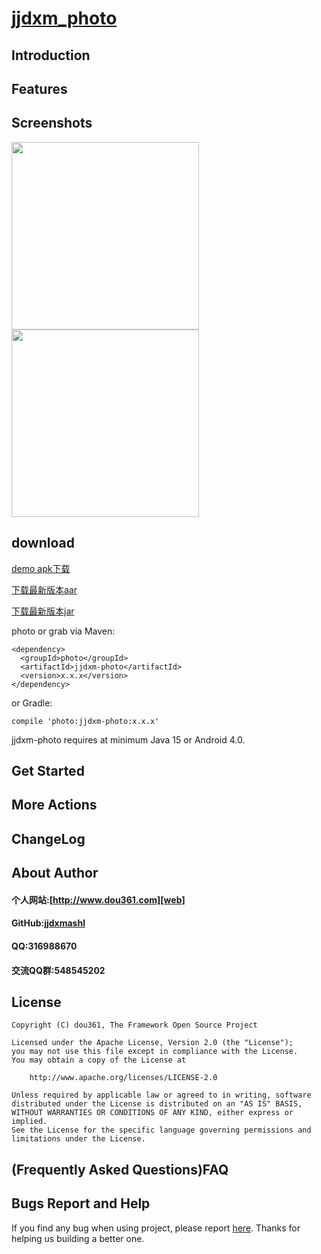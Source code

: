 
# [jjdxm_photo][project] #
## Introduction ##

## Features ##

## Screenshots ##

<img src="https://raw.githubusercontent.com/jjdxmashl/jjdxm_photo/master/screenshots/icon01.png" width="300"> 
<img src="https://raw.githubusercontent.com/jjdxmashl/jjdxm_photo/master/screenshots/icon02.png" width="300"> 
 
## download ##

[demo apk下载][downapk]

[下载最新版本aar][lastaar]

[下载最新版本jar][lastjar]

photo or grab via Maven:

	<dependency>
	  <groupId>photo</groupId>
	  <artifactId>jjdxm-photo</artifactId>
	  <version>x.x.x</version>
	</dependency>

or Gradle:

	compile 'photo:jjdxm-photo:x.x.x'


jjdxm-photo requires at minimum Java 15 or Android 4.0.

## Get Started ##



## More Actions ##

## ChangeLog ##

## About Author ##

#### 个人网站:[http://www.dou361.com][web] ####
#### GitHub:[jjdxmashl][github] ####
#### QQ:316988670 ####
#### 交流QQ群:548545202 ####


## License ##

    Copyright (C) dou361, The Framework Open Source Project
    
    Licensed under the Apache License, Version 2.0 (the "License");
    you may not use this file except in compliance with the License.
    You may obtain a copy of the License at
    
     	http://www.apache.org/licenses/LICENSE-2.0
    
    Unless required by applicable law or agreed to in writing, software
    distributed under the License is distributed on an "AS IS" BASIS,
    WITHOUT WARRANTIES OR CONDITIONS OF ANY KIND, either express or implied.
    See the License for the specific language governing permissions and
    limitations under the License.

## (Frequently Asked Questions)FAQ ##
## Bugs Report and Help ##

If you find any bug when using project, please report [here][issues]. Thanks for helping us building a better one.




[web]:http://www.dou361.com
[github]:https://github.com/jjdxmashl/
[project]:https://github.com/jjdxmashl/jjdxm_photo/
[issues]:https://github.com/jjdxmashl/jjdxm_photo/issues/new
[downapk]:https://raw.githubusercontent.com/jjdxmashl/jjdxm_photo/master/apk/app-debug.apk
[lastaar]:https://raw.githubusercontent.com/jjdxmashl/jjdxm_photo/master/release/jjdxm-photo-1.0.0.aar
[lastjar]:https://raw.githubusercontent.com/jjdxmashl/jjdxm_photo/master/release/jjdxm-photo-1.0.0.jar
[icon01]:https://raw.githubusercontent.com/jjdxmashl/jjdxm_photo/master/screenshots/icon01.png
[icon02]:https://raw.githubusercontent.com/jjdxmashl/jjdxm_photo/master/screenshots/icon02.png